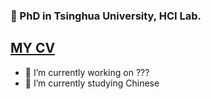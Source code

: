 ### 👋 PhD in Tsinghua University, HCI Lab.

## [MY CV](https://fedorivachev.github.io/cv/CV.pdf)

- 🔭 I’m currently working on ???
- 🌱 I’m currently studying Chinese

<!--
[![My stats](https://github-readme-stats.vercel.app/api?username=FedorIvachev&count_private=true&hide=contribs,prs&theme=radical)](https://github.com/FedorIvachev)
-->

<!--
**FedorIvachev/FedorIvachev** is a ✨ _special_ ✨ repository because its `README.md` (this file) appears on your GitHub profile.

Here are some ideas to get you started:

- 🔭 I’m currently working on 
- 🌱 I’m currently learning ...
- 👯 I’m looking to collaborate on ...
- 🤔 I’m looking for help with ...
- 💬 Ask me about ...
- 📫 How to reach me: ...
- 😄 Pronouns: ...
- ⚡ Fun fact: ...
-->
